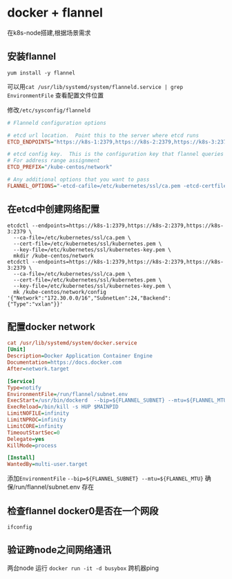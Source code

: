 # docker + flannel
在k8s-node搭建,根据场景需求

## 安装flannel
```shell
yum install -y flannel
```
可以用``` cat /usr/lib/systemd/system/flanneld.service | grep EnvironmentFile ``` 查看配置文件位置

修改``` /etc/sysconfig/flanneld ```
```ini
# Flanneld configuration options  

# etcd url location.  Point this to the server where etcd runs
ETCD_ENDPOINTS="https://k8s-1:2379,https://k8s-2:2379,https://k8s-3:2379"

# etcd config key.  This is the configuration key that flannel queries
# For address range assignment
ETCD_PREFIX="/kube-centos/network"

# Any additional options that you want to pass
FLANNEL_OPTIONS="-etcd-cafile=/etc/kubernetes/ssl/ca.pem -etcd-certfile=/etc/kubernetes/ssl/kubernetes.pem -etcd-keyfile=/etc/kubernetes/ssl/kubernetes-key.pem"
```

## 在etcd中创建网络配置
```
etcdctl --endpoints=https://k8s-1:2379,https://k8s-2:2379,https://k8s-3:2379 \
  --ca-file=/etc/kubernetes/ssl/ca.pem \
  --cert-file=/etc/kubernetes/ssl/kubernetes.pem \
  --key-file=/etc/kubernetes/ssl/kubernetes-key.pem \
  mkdir /kube-centos/network
etcdctl --endpoints=https://k8s-1:2379,https://k8s-2:2379,https://k8s-3:2379 \
  --ca-file=/etc/kubernetes/ssl/ca.pem \
  --cert-file=/etc/kubernetes/ssl/kubernetes.pem \
  --key-file=/etc/kubernetes/ssl/kubernetes-key.pem \
  mk /kube-centos/network/config '{"Network":"172.30.0.0/16","SubnetLen":24,"Backend":{"Type":"vxlan"}}'
```

## 配置docker network

```ini
cat /usr/lib/systemd/system/docker.service
[Unit]
Description=Docker Application Container Engine
Documentation=https://docs.docker.com
After=network.target

[Service]
Type=notify
EnvironmentFile=/run/flannel/subnet.env
ExecStart=/usr/bin/dockerd  --bip=${FLANNEL_SUBNET} --mtu=${FLANNEL_MTU}
ExecReload=/bin/kill -s HUP $MAINPID
LimitNOFILE=infinity
LimitNPROC=infinity
LimitCORE=infinity
TimeoutStartSec=0
Delegate=yes
KillMode=process

[Install]
WantedBy=multi-user.target

```
添加``` EnvironmentFile ``` ``` --bip=${FLANNEL_SUBNET} --mtu=${FLANNEL_MTU} ```  确保/run/flannel/subnet.env 存在

## 检查flannel docker0是否在一个网段
```
ifconfig
```


## 验证跨node之间网络通讯
两台node 运行 ``` docker run -it -d busybox ``` 跨机器ping
